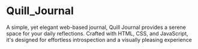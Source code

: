 # Quill_Journal
A simple, yet elegant web-based journal, Quill Journal provides a serene space for your daily reflections. Crafted with HTML, CSS, and JavaScript, it's designed for effortless introspection and a visually pleasing experience
